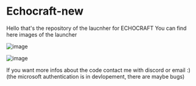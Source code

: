 # Echocraft-new
Hello that's the repository of the laucnher for ECHOCRAFT
You can find here images of the launcher

![image](https://user-images.githubusercontent.com/91017164/229616092-d84d1bf9-16d2-4062-9298-9b9048b706c2.png)



![image](https://user-images.githubusercontent.com/91017164/229616223-62c7899a-26c5-48d4-af7c-6848e4298b86.png)


If you want more infos about the code contact me with discord or email :)
(the microsoft authentication is in devlopement, there are maybe bugs)
